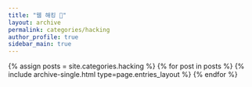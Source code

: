 ```yaml
---
title: "웹 해킹 👾"
layout: archive
permalink: categories/hacking
author_profile: true
sidebar_main: true
--- 
```

{% assign posts = site.categories.hacking %}
{% for post in posts %} {% include archive-single.html type=page.entries_layout %} {% endfor %}
